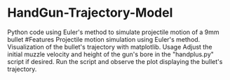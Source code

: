 # HandGun-Trajectory-Model
Python code using Euler's method to simulate projectile motion of a 9mm bullet
#Features
Projectile motion simulation using Euler's method.
Visualization of the bullet's trajectory with matplotlib.
Usage
Adjust the initial muzzle velocity and height of the gun's bore in the "handplus.py" script if desired.
Run the script and observe the plot displaying the bullet's trajectory.
